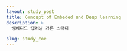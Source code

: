 ```yaml
---
layout: study_post
title: Concept of Embeded and Deep learning
description: >
  임베디드 딥러닝 개론 스터디

slug: study_coe
---
```


